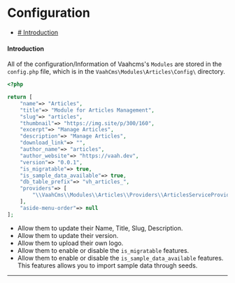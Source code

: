 # Configuration

- [# Introduction](#introduction)



#### Introduction

All of the configuration/Information of Vaahcms's `Modules` are stored in the `config.php` file, which is in the `VaahCms\Modules\Articles\Config\` directory.

```php
<?php

return [
    "name"=> "Articles",
    "title"=> "Module for Articles Management",
    "slug"=> "articles",
    "thumbnail"=> "https://img.site/p/300/160",
    "excerpt"=> "Manage Articles",
    "description"=> "Manage Articles",
    "download_link"=> "",
    "author_name"=> "articles",
    "author_website"=> "https://vaah.dev",
    "version"=> "0.0.1",
    "is_migratable"=> true,
    "is_sample_data_available"=> true,
    "db_table_prefix"=> "vh_articles_",
    "providers"=> [
        "\\VaahCms\\Modules\\Articles\\Providers\\ArticlesServiceProvider"
    ],
    "aside-menu-order"=> null
];
```

- Allow them to update their Name, Title, Slug, Description.
- Allow them to update their version.
- Allow them to upload their own logo.
- Allow them to enable or disable the `is_migratable` features.
- Allow them to enable or disable the `is_sample_data_available` features. This features allows you to import sample data through seeds.

------

